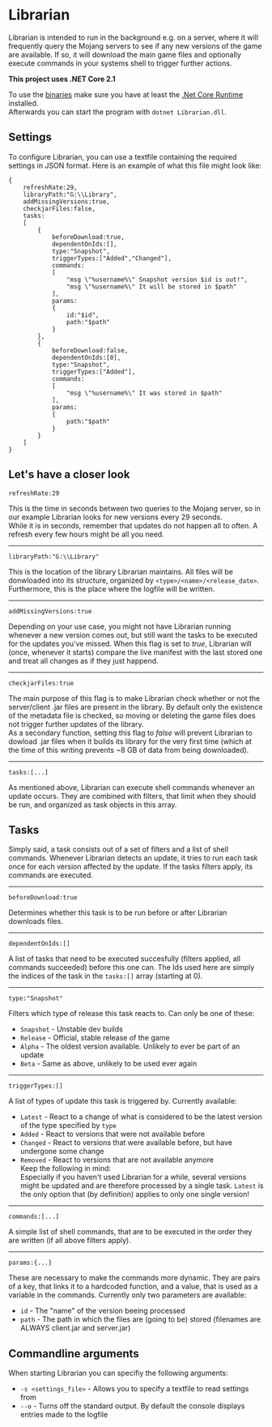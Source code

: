 # Librarian

Librarian is intended to run in the background e.g. on a server,
where it will frequently query the Mojang servers to see if any new versions of the game are available.
If so, it will download the main game files and optionally execute commands in your systems shell
to trigger further actions.

**This project uses .NET Core 2.1**

To use the [binaries](https://github.com/Wubbi/Librarian/releases) make sure you have at least the [.Net Core Runtime](https://dotnet.microsoft.com/download) installed.  
Afterwards you can start the program with `dotnet Librarian.dll`.

## Settings

To configure Librarian, you can use a textfile containing the required settings in JSON format.
Here is an example of what this file might look like:

```JSONiq
{
	refreshRate:29,
	libraryPath:"G:\\Library",
	addMissingVersions:true,
	checkjarFiles:false,
	tasks:
	[
		{
			beforeDownload:true,
			dependentOnIds:[],
			type:"Snapshot",
			triggerTypes:["Added","Changed"],
			commands:
			[
				"msg \"%username%\" Snapshot version $id is out!",
				"msg \"%username%\" It will be stored in $path"
			],
			params:
			{
				id:"$id",
				path:"$path"
			}
		},
		{
			beforeDownload:false,
			dependentOnIds:[0],
			type:"Snapshot",
			triggerTypes:["Added"],
			commands:
			[
				"msg \"%username%\" It was stored in $path"
			],
			params:
			{
				path:"$path"
			}
		}
	]
}
```

**Let's have a closer look**
---

```JSONiq
refreshRate:29
```
This is the time in seconds between two queries to the Mojang server, so in our example Librarian looks for new versions every 29 seconds.  
While it is in seconds, remember that updates do not happen all to often. A refresh every few hours might be all you need.

---

```JSONiq
libraryPath:"G:\\Library"
```
This is the location of the library Librarian maintains. All files will be donwloaded into its structure,
organized by `<type>/<name>/<release_date>`.  
Furthermore, this is the place where the logfile will be written.

---

```JSONiq
addMissingVersions:true
```
Depending on your use case, you might not have Librarian running whenever a new version comes out, but still want
the tasks to be executed for the updates you've missed. When this flag is set to *true*, Librarian will (once, whenever it starts) compare the 
live manifest with the last stored one and treat all changes as if they just happend.

---

```JSONiq
checkjarFiles:true
```
The main purpose of this flag is to make Librarian check whether or not the server/client .jar files are present in the library. 
By default only the existence of the metadata file is checked, so moving or deleting the game files does not trigger further updates of the library.  
As a secondary function, setting this flag to *false* will prevent Librarian to dowload .jar files when it builds its library 
for the very first time (which at the time of this writing prevents ~8 GB of data from being downloaded).

---

```JSONiq
tasks:[...]
```
As mentioned above, Librarian can execute shell commands whenever an update occurs. They are combined with filters,
that limit when they should be run, and organized as task objects in this array.

## Tasks

Simply said, a task consists out of a set of filters and a list of shell commands.
Whenever Librarian detects an update, it tries to run each task once for each version affected by the update.
If the tasks filters apply, its commands are executed.

---

```JSONiq
beforeDownload:true
```
Determines whether this task is to be run before or after Librarian downloads files.

---

```JSONiq
dependentOnIds:[]
```
A list of tasks that need to be executed succesfully (filters applied, all commands succeeded) before this one can.
The Ids used here are simply the indices of the task in the `tasks:[]` array (starting at 0).

---

```JSONiq
type:"Snapshot"
```
Filters which type of release this task reacts to. Can only be one of these:
- `Snapshot` - Unstable dev builds
- `Release` - Official, stable release of the game
- `Alpha` - The oldest version available. Unlikely to ever be part of an update
- `Beta` - Same as above, unlikely to be used ever again

---

```JSONiq
triggerTypes:[]
```
A list of types of update this task is triggered by. Currently available:
- `Latest` - React to a change of what is considered to be the latest version of the type specified by `type`
- `Added` - React to versions that were not available before
- `Changed` - React to versions that were available before, but have undergone some change
- `Removed` - React to versions that are not available anymore  
Keep the following in mind:  
Especially if you haven't used Librarian for a while, several versions might be updated and are therefore processed by a single task.
`Latest` is the only option that (by definition) applies to only one single version!

---

```JSONiq
commands:[...]
```
A simple list of shell commands, that are to be executed in the order they are written (if all above filters apply).

---

```JSONiq
params:{...}
```
These are necessary to make the commands more dynamic. They are pairs of a key, that links it to a hardcoded function,
and a value, that is used as a variable in the commands. Currently only two parameters are available:
- `id` - The "name" of the version beeing processed
- `path` - The path in which the files are (going to be) stored (filenames are ALWAYS client.jar and server.jar)


## Commandline arguments

When starting Librarian you can specifiy the following arguments:
- `-s <settings_file>` - Allows you to specify a textfile to read settings from
- `--o` - Turns off the standard output. By default the console displays entries made to the logfile

